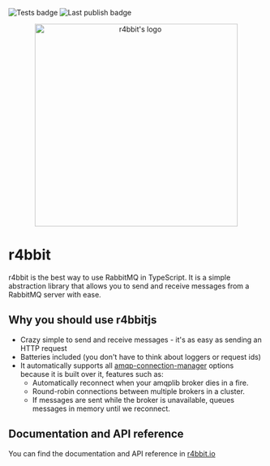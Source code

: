 ![Tests badge](https://github.com/r4bbitjs/r4bbitjs/actions/workflows/e2e.yml/badge.svg)
![Last publish badge](https://github.com/r4bbitjs/r4bbitjs/actions/workflows/publish.yml/badge.svg)

<p align="center" >
  <img src="https://raw.githubusercontent.com/r4bbitjs/r4bbitjs/dev/logo/logo-no-background.png" alt="r4bbit's logo" width="400" />
</p>

# r4bbit

r4bbit is the best way to use RabbitMQ in TypeScript. It is a simple abstraction library that allows you to send and receive messages from a RabbitMQ server with ease.

## Why you should use r4bbitjs

- Crazy simple to send and receive messages - it's as easy as sending an HTTP request
- Batteries included (you don't have to think about loggers or request ids)
- It automatically supports all [amqp-connection-manager](https://github.com/jwalton/node-amqp-connection-manager) options because it is built over it, features such as:
  - Automatically reconnect when your amqplib broker dies in a fire.
  - Round-robin connections between multiple brokers in a cluster.
  - If messages are sent while the broker is unavailable, queues messages in memory until we reconnect.

## Documentation and API reference

You can find the documentation and API reference in [r4bbit.io](https://r4bbit.io/)
